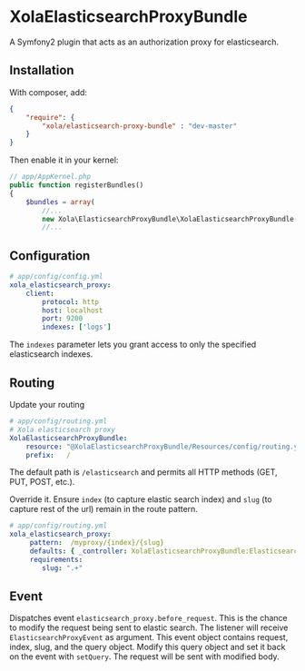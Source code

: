 XolaElasticsearchProxyBundle
============================

A Symfony2 plugin that acts as an authorization proxy for elasticsearch.


Installation
------------

With composer, add:

```json
{
    "require": {
        "xola/elasticsearch-proxy-bundle" : "dev-master"
    }
}
```

Then enable it in your kernel:

```php
// app/AppKernel.php
public function registerBundles()
{
    $bundles = array(
        //...
        new Xola\ElasticsearchProxyBundle\XolaElasticsearchProxyBundle(),
        //...
```

Configuration
-------------

```yaml
# app/config/config.yml
xola_elasticsearch_proxy:
    client:
        protocol: http
        host: localhost
        port: 9200
        indexes: ['logs']
```

The `indexes` parameter lets you grant access to only the specified elasticsearch indexes.

Routing
-------

Update your routing

```yaml
# app/config/routing.yml
# Xola elasticsearch proxy
XolaElasticsearchProxyBundle:
    resource: "@XolaElasticsearchProxyBundle/Resources/config/routing.yml"
    prefix:   /
```

The default path is `/elasticsearch` and permits all HTTP methods (GET, PUT, POST, etc.).

Override it. Ensure `index` (to capture elastic search index) and `slug` (to capture rest of the url) remain in the
route pattern.

```yaml
# app/config/routing.yml
xola_elasticsearch_proxy:
     pattern:  /myproxy/{index}/{slug}
     defaults: { _controller: XolaElasticsearchProxyBundle:ElasticsearchProxy:proxy }
     requirements:
        slug: ".+"
```

Event
-----
Dispatches event `elasticsearch_proxy.before_request`. This is the chance to modify the request being sent to elastic
search. The listener will receive `ElasticsearchProxyEvent` as argument. This event object contains request, index,
slug, and the query object. Modify this query object and set it back on the event with `setQuery`. The request will be
sent with modified body.